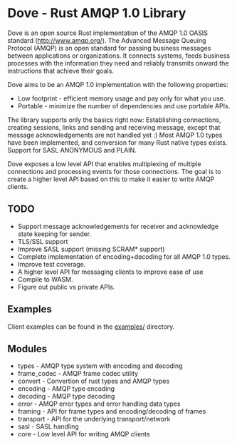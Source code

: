 # Dove - Rust AMQP 1.0 Library

Dove is an open source Rust implementation of the AMQP 1.0 OASIS standard (http://www.amqp.org/). The Advanced Message Queuing Protocol (AMQP) is an open standard for passing business messages between applications or organizations.  It connects systems, feeds business processes with the information they need and reliably transmits onward the instructions that achieve their goals. 

Dove aims to be an AMQP 1.0 implementation with the following properties:

* Low footprint - efficient memory usage and pay only for what you use.
* Portable - minimize the number of dependencies and use portable APIs.

The library supports only the basics right now: Establishing connections, creating sessions, links and sending and receiving message, except that message acknowledgements are not handled yet :) Most AMQP 1.0 types have been implemented, and conversion for many Rust native types exists. Support for SASL ANONYMOUS and PLAIN.

Dove exposes a low level API that enables multiplexing of multiple connections and processing events for those connections. The goal is to create a higher level API based on this to make it easier to write AMQP clients.

## TODO

* Support message acknowledgements for receiver and acknowledge state keeping for sender.
* TLS/SSL support
* Improve SASL support (missing SCRAM* support)
* Complete implementation of encoding+decoding for all AMQP 1.0 types.
* Improve test coverage.
* A higher level API for messaging clients to improve ease of use
* Compile to WASM.
* Figure out public vs private APIs.

## Examples

Client examples can be found in the [examples/](https://github.com/lulf/dove/tree/master/examples) directory.

## Modules

* types - AMQP type system with encoding and decoding
* frame_codec - AMQP frame codec utility
* convert - Convertion of rust types and AMQP types
* encoding - AMQP type encoding
* decoding - AMQP type decoding
* error - AMQP error types and error handling data types
* framing - API for frame types and encoding/decoding of frames
* transport - API for the underlying transport/network
* sasl - SASL handling
* core - Low level API for writing AMQP clients
